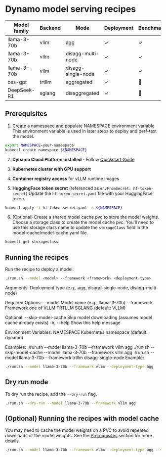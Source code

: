 # Dynamo model serving recipes

| Model family  | Backend | Mode                | Deployment | Benchmark |
|---------------|---------|---------------------|------------|-----------|
| llama-3-70b   | vllm    | agg                 |     ✓      |     ✓     |
| llama-3-70b   | vllm    | disagg-multi-node   |     ✓      |     ✓     |
| llama-3-70b   | vllm    | disagg-single-node  |     ✓      |     ✓     |
| oss-gpt       | trtllm  | aggregated          |     ✓      |    🚧     |
| DeepSeek-R1   | sglang  | disaggregated       |     ✓      |    🚧     |


## Prerequisites

1. Create a namespace and populate NAMESPACE environment variable
This environment variable is used in later steps to deploy and perf-test the model.

```bash
export NAMESPACE=your-namespace
kubectl create namespace ${NAMESPACE}
```

2. **Dynamo Cloud Platform installed** - Follow [Quickstart Guide](../../../../docs/guides/dynamo_deploy/README.md)

3. **Kubernetes cluster with GPU support**

4. **Container registry access** for vLLM runtime images

5. **HuggingFace token secret** (referenced as `envFromSecret: hf-token-secret`)
Update the `hf-token-secret.yaml` file with your HuggingFace token.

```bash
kubectl apply -f hf-token-secret.yaml -n ${NAMESPACE}
```

6. (Optional) Create a shared model cache pvc to store the model weights.
Choose a storage class to create the model cache pvc. You'll need to use this storage class name to update the `storageClass` field in the model-cache/model-cache.yaml file.

```bash
kubectl get storageclass
```

## Running the recipes

Run the recipe to deploy a model:

```bash
./run.sh --model <model> --framework <framework> <deployment-type>
```

Arguments:
  <deployment-type>  Deployment type (e.g., agg, disagg-single-node, disagg-multi-node)

Required Options:
  --model <model>    Model name (e.g., llama-3-70b)
  --framework <fw>   Framework one of VLLM TRTLLM SGLANG (default: VLLM)

Optional:
  --skip-model-cache Skip model downloading (assumes model cache already exists)
  -h, --help         Show this help message

Environment Variables:
  NAMESPACE          Kubernetes namespace (default: dynamo)

Examples:
  ./run.sh --model llama-3-70b --framework vllm agg
  ./run.sh --skip-model-cache --model llama-3-70b --framework vllm agg
  ./run.sh --model llama-3-70b --framework trtllm disagg-single-node
Example:
```bash
./run.sh --model llama-3-70b --framework vllm --deployment-type agg
```


## Dry run mode

To dry run the recipe, add the `--dry-run` flag.

```bash
./run.sh --dry-run --model llama-3-70b --framework vllm agg
```

## (Optional) Running the recipes with model cache
You may need to cache the model weights on a PVC to avoid repeated downloads of the model weights.
 See the [Prerequisites](#prerequisites) section for more details.

```bash
./run.sh --model llama-3-70b --framework vllm --deployment-type agg --skip-model-cache
```
